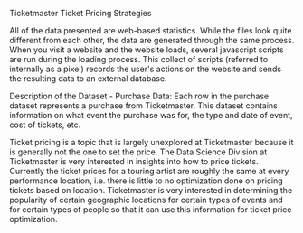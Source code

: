 Ticketmaster Ticket Pricing Strategies

All of the data presented are web-based statistics. While the files look quite different from each other, the data are generated through the same process. When you visit a website and the website loads, several javascript scripts are run during the loading process. This collect of scripts (referred to internally as a pixel) records the user's actions on the website and sends the resulting data to an external database. 
 
 Description of the Dataset - Purchase Data: Each row in the purchase dataset represents a purchase from Ticketmaster. This dataset contains information on what event the purchase was for, the type and date of event, cost of tickets, etc. 

  Ticket pricing is a topic that is largely unexplored at Ticketmaster because it is generally not the one to set the price. The Data Science Division at Ticketmaster is very interested in insights into how to price tickets. Currently the ticket prices for a touring artist are roughly the same at every performance location, i.e. there is little to no optimization done on pricing tickets based on location. Ticketmaster is very interested in determining the popularity of certain geographic locations for certain types of events and for certain types of people so that it can use this information for ticket price optimization. 
 
